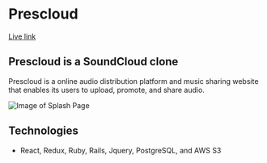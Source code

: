 # Prescloud
[Live link](https://prescloud.herokuapp.com/)

## Prescloud is a SoundCloud clone
Prescloud is a online audio distribution platform and music sharing website that enables its users to upload, promote, and share audio.

![Image of Splash Page](https://github.com/Prescottiec/Prescloud/tree/master/app/assets/images/splash-page.png)

## Technologies
* React, Redux, Ruby, Rails, Jquery, PostgreSQL, and AWS S3
